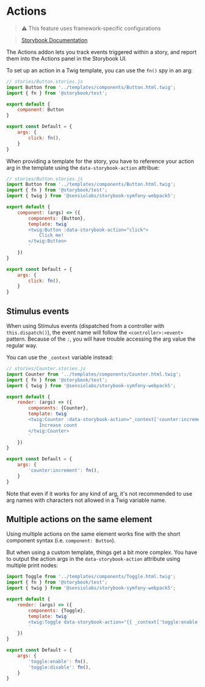 # Actions

> ⚠️ This feature uses framework-specific configurations

> [Storybook Documentation](https://storybook.js.org/docs/essentials/actions)

The Actions addon lets you track events triggered within a story, and report them into the Actions panel in the Storybook UI.

To set up an action in a Twig template, you can use the `fn()` spy in an arg:

```js
// stories/Button.stories.js
import Button from '../templates/components/Button.html.twig';
import { fn } from '@storybook/test';

export default {
    component: Button
}

export const Default = {
    args: {
        click: fn(),
    }
}
```

When providing a template for the story, you have to reference your action arg in the template using the `data-storybook-action` attribue:

```js
// stories/Button.stories.js
import Button from '../templates/components/Button.html.twig';
import { fn } from '@storybook/test';
import { twig } from '@sensiolabs/storybook-symfony-webpack5';

export default {
    component: (args) => ({
        components: {Button},
        template: twig`
        <twig:Button :data-storybook-action="click">
            Click me!
        </twig:Button>
        `
    })
}

export const Default = {
    args: {
        click: fn(),
    }
}
```

## Stimulus events

When using Stimulus events (dispatched from a controller with `this.dispatch()`), the event name will follow the `<controller>:<event>` pattern. Because of the `:`, you will have trouble accessing the arg value the regular way.

You can use the `_context` variable instead:

```js
// stories/Counter.stories.js
import Counter from '../templates/components/Counter.html.twig';
import { fn } from '@storybook/test';
import { twig } from '@sensiolabs/storybook-symfony-webpack5';

export default {
    render: (args) => ({
        components: {Counter},
        template: twig`
        <twig:Counter :data-storybook-action="_context['counter:increment']">
            Increase count
        </twig:Counter>
        `
    })
}

export const Default = {
    args: {
        'counter:increment': fn(),
    }
}
```

Note that even if it works for any kind of arg, it's not recommended to use arg names with characters not allowed in a Twig variable name.


## Multiple actions on the same element

Using multiple actions on the same element works fine with the short component syntax (i.e. `component: Button`).

But when using a custom template, things get a bit more complex. You have to output the action args in the `data-storybook-action` attribute using multiple print nodes:

```js
import Toggle from '../templates/components/Toggle.html.twig';
import { fn } from '@storybook/test';
import { twig } from '@sensiolabs/storybook-symfony-webpack5';

export default {
    render: (args) => ({
        components: {Toggle},
        template: twig`
        <twig:Toggle data-storybook-action="{{ _context['toggle:enable'] }} {{ _context['toggle:disable'] }}" />
        `
    })
}

export const Default = {
    args: {
        'toggle:enable': fn(),
        'toggle:disable': fn(),
    }
}
```
